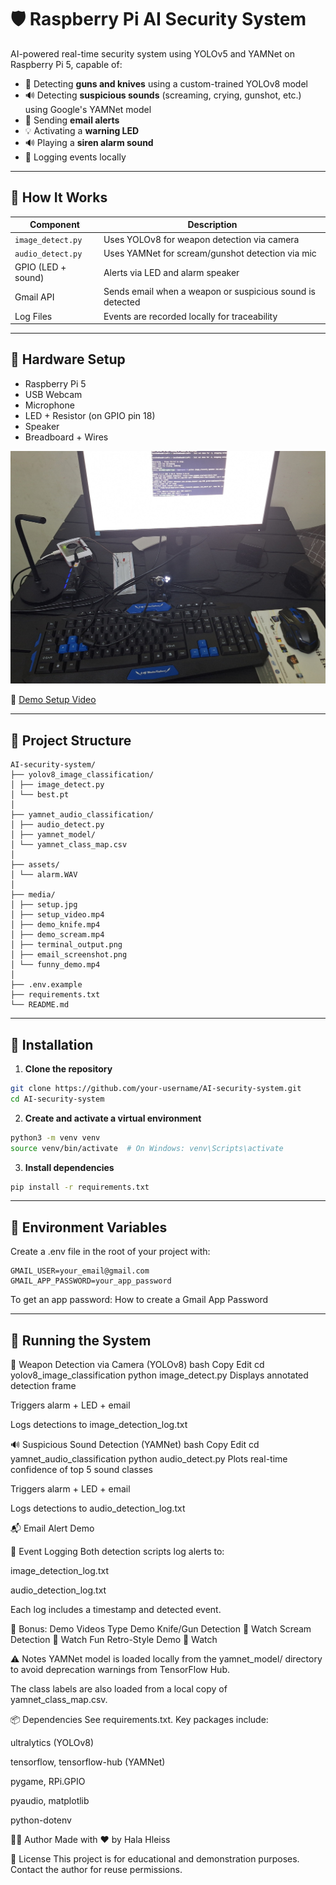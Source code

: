 # 🛡️ Raspberry Pi AI Security System

AI-powered real-time security system using YOLOv5 and YAMNet on Raspberry Pi 5, capable of:

- 🎯 Detecting **guns and knives** using a custom-trained YOLOv8 model
- 🔊 Detecting **suspicious sounds** (screaming, crying, gunshot, etc.) using Google's YAMNet model
- 📩 Sending **email alerts**
- 💡 Activating a **warning LED**
- 🔊 Playing a **siren alarm sound**
- 🧠 Logging events locally

---

## 🧠 How It Works

| Component             | Description |
|----------------------|-------------|
| `image_detect.py`    | Uses YOLOv8 for weapon detection via camera |
| `audio_detect.py`    | Uses YAMNet for scream/gunshot detection via mic |
| GPIO (LED + sound)   | Alerts via LED and alarm speaker |
| Gmail API            | Sends email when a weapon or suspicious sound is detected |
| Log Files            | Events are recorded locally for traceability |

---

## 📸 Hardware Setup

- Raspberry Pi 5
- USB Webcam
- Microphone
- LED + Resistor (on GPIO pin 18)
- Speaker
- Breadboard + Wires

![Hardware Setup](media/setup.jpg)

🎥 [Demo Setup Video](media/setup_video.mp4)

---

## 📁 Project Structure

```text
AI-security-system/
├── yolov8_image_classification/
│ ├── image_detect.py
│ └── best.pt
│
├── yamnet_audio_classification/
│ ├── audio_detect.py
│ ├── yamnet_model/
│ └── yamnet_class_map.csv
│
├── assets/
│ └── alarm.WAV
│
├── media/
│ ├── setup.jpg
│ ├── setup_video.mp4
│ ├── demo_knife.mp4
│ ├── demo_scream.mp4
│ ├── terminal_output.png
│ ├── email_screenshot.png
│ └── funny_demo.mp4
│
├── .env.example
├── requirements.txt
└── README.md
```
---

## 🚀 Installation

1. **Clone the repository**

```bash
git clone https://github.com/your-username/AI-security-system.git
cd AI-security-system
```

2. **Create and activate a virtual environment**
```bash
python3 -m venv venv
source venv/bin/activate  # On Windows: venv\Scripts\activate
```

3. **Install dependencies**
```bash
pip install -r requirements.txt
```
---

## 🔐 Environment Variables
Create a .env file in the root of your project with:
```env
GMAIL_USER=your_email@gmail.com
GMAIL_APP_PASSWORD=your_app_password
```
To get an app password: How to create a Gmail App Password

---

## 🧪 Running the System
🎯 Weapon Detection via Camera (YOLOv8)
bash
Copy
Edit
cd yolov8_image_classification
python image_detect.py
Displays annotated detection frame

Triggers alarm + LED + email

Logs detections to image_detection_log.txt

🔊 Suspicious Sound Detection (YAMNet)
bash
Copy
Edit
cd yamnet_audio_classification
python audio_detect.py
Plots real-time confidence of top 5 sound classes

Triggers alarm + LED + email

Logs detections to audio_detection_log.txt

📬 Email Alert Demo


🧾 Event Logging
Both detection scripts log alerts to:

image_detection_log.txt

audio_detection_log.txt

Each log includes a timestamp and detected event.

🎉 Bonus: Demo Videos
Type	Demo
Knife/Gun Detection	🎥 Watch
Scream Detection	🎥 Watch
Fun Retro-Style Demo	🎥 Watch

⚠️ Notes
YAMNet model is loaded locally from the yamnet_model/ directory to avoid deprecation warnings from TensorFlow Hub.

The class labels are also loaded from a local copy of yamnet_class_map.csv.

📦 Dependencies
See requirements.txt. Key packages include:

ultralytics (YOLOv8)

tensorflow, tensorflow-hub (YAMNet)

pygame, RPi.GPIO

pyaudio, matplotlib

python-dotenv

👩‍💻 Author
Made with ❤️ by Hala Hleiss

📜 License
This project is for educational and demonstration purposes. Contact the author for reuse permissions.
